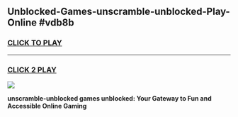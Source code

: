 
## Unblocked-Games-unscramble-unblocked-Play-Online #vdb8b
<h3>
<a href="https://news.freeplayer.one?title=unscramble-unblocked&ref=3">CLICK TO PLAY</a></h3>
<hr>

<h3>
<a href="https://news.freeplayer.one?title=unscramble-unblocked&ref=3">CLICK 2 PLAY</a>
  
</h3>

<a href="https://news.freeplayer.one?title=unscramble-unblocked&ref=3"><img src="https://clearcache.store/games.png"></a>


**unscramble-unblocked games unblocked: Your Gateway to Fun and Accessible Online Gaming**
